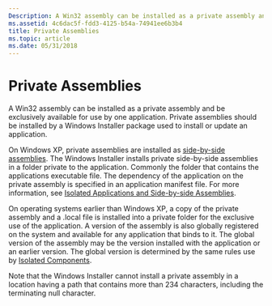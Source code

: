 ```yaml
---
Description: A Win32 assembly can be installed as a private assembly and be exclusively available for use by one application. Private assemblies should be installed by a Windows Installer package used to install or update an application.
ms.assetid: 4c6dac5f-fdd3-4125-b54a-74941ee6b3b4
title: Private Assemblies
ms.topic: article
ms.date: 05/31/2018
---
```


# Private Assemblies

A Win32 assembly can be installed as a private assembly and be exclusively available for use by one application. Private assemblies should be installed by a Windows Installer package used to install or update an application.

On Windows XP, private assemblies are installed as [side-by-side assemblies](side-by-side-assemblies.md). The Windows Installer installs private side-by-side assemblies in a folder private to the application. Commonly the folder that contains the applications executable file. The dependency of the application on the private assembly is specified in an application manifest file. For more information, see [Isolated Applications and Side-by-side Assemblies](https://msdn.microsoft.com/library/Dd408052(v=VS.85).aspx).

On operating systems earlier than Windows XP, a copy of the private assembly and a .local file is installed into a private folder for the exclusive use of the application. A version of the assembly is also globally registered on the system and available for any application that binds to it. The global version of the assembly may be the version installed with the application or an earlier version. The global version is determined by the same rules use by [Isolated Components](isolated-components.md).

Note that the Windows Installer cannot install a private assembly in a location having a path that contains more than 234 characters, including the terminating null character.

 

 



